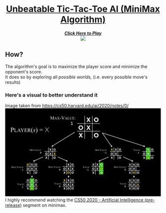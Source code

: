 # [<center>Unbeatable Tic-Tac-Toe AI (MiniMax Algorithm)</center>](https://freakingrocky.github.io/tictactoe)
[<center>***Click Here to Play***\
<img src="./assets/demo.gif" height=750/></center>
](https://freakingrocky.github.io/tictactoe)

## How?
The algorithm's goal is to maximize the player score and minimize the opponent's score.\
It does so by exploring all *possible worlds,* (i.e. every possible move's results)
### Here's a visual to better understand it
Image taken from https://cs50.harvard.edu/ai/2020/notes/0/
![](/assets/minimax.png)
I highly recommend watching the [CS50 2020 - Artificial Intelligence (pre-release)](https://www.youtube.com/watch?v=GUKDDbL24lI&t=1460s) segment on minimax.
